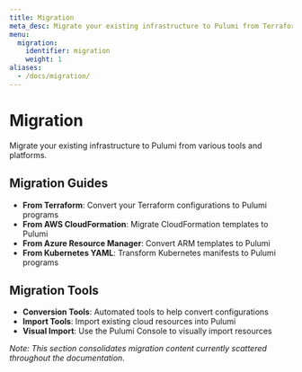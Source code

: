 ```yaml
---
title: Migration
meta_desc: Migrate your existing infrastructure to Pulumi from Terraform, CloudFormation, Kubernetes YAML, and other tools.
menu:
  migration:
    identifier: migration
    weight: 1
aliases:
  - /docs/migration/
---
```


# Migration

Migrate your existing infrastructure to Pulumi from various tools and platforms.

## Migration Guides

- **From Terraform**: Convert your Terraform configurations to Pulumi programs
- **From AWS CloudFormation**: Migrate CloudFormation templates to Pulumi
- **From Azure Resource Manager**: Convert ARM templates to Pulumi
- **From Kubernetes YAML**: Transform Kubernetes manifests to Pulumi programs

## Migration Tools

- **Conversion Tools**: Automated tools to help convert configurations
- **Import Tools**: Import existing cloud resources into Pulumi
- **Visual Import**: Use the Pulumi Console to visually import resources

*Note: This section consolidates migration content currently scattered throughout the documentation.*